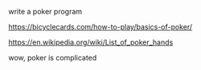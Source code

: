 
write a poker program

https://bicyclecards.com/how-to-play/basics-of-poker/

https://en.wikipedia.org/wiki/List_of_poker_hands

wow, poker is complicated
